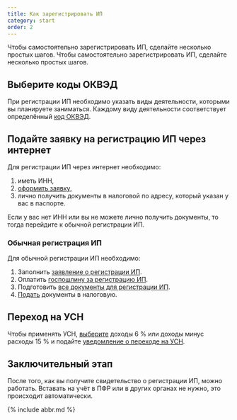 ```yaml
---
title: Как зарегистрировать ИП
category: start
order: 2
---
```


Чтобы самостоятельно зарегистрировать ИП, сделайте несколько простых шагов. Чтобы самостоятельно зарегистрировать ИП, сделайте несколько простых шагов.

## Выберите коды ОКВЭД

При регистрации ИП необходимо указать виды деятельности, которыми вы планируете заниматься. Каждому виду деятельности соответствует определённый [код ОКВЭД](/kb/kinds-of-activity/).

## Подайте заявку на регистрацию ИП через интернет

Для регистрации ИП через интернет необходимо:

1. иметь ИНН,
2. [оформить заявку](/kb/online/),
3. лично получить документы в налоговой по адресу, который указан у вас в паспорте.

Если у вас нет ИНН или вы не можете лично получить документы, то тогда перейдите к обычной регистрации ИП.

### Обычная регистрация ИП

Для обычной регистрации ИП необходимо:

1. Заполнить [заявление о регистрации ИП](/kb/application/).
2. Оплатить [госпошлину за регистрацию ИП](/kb/state-duty/).
3. Подготовить [все документы для регистрации ИП](/kb/documents/).
4. [Подать](/kb/submission-of-documents/) документы в налоговую.

## Переход на УСН

Чтобы применять УСН, [выберите](/kb/simplified-tax-system/) доходы 6 % или доходы минус расходы 15 % и подайте [уведомление о переходе на УСН](application-for-simplified-tax-system/).

## Заключительный этап

После того, как вы получите свидетельство о регистрации ИП, можно работать. Вставать на учёт в ПФР или в других органах не нужно, это происходит автоматически.

{% include abbr.md %}
